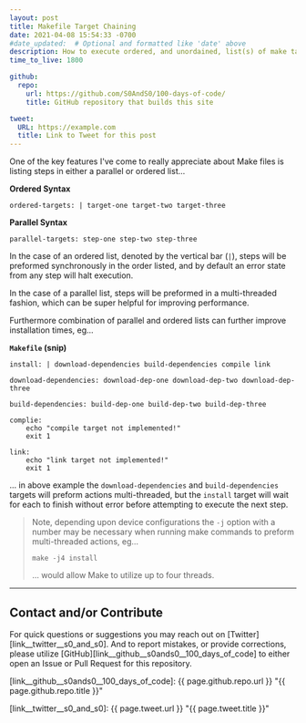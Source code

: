 ```yaml
---
layout: post
title: Makefile Target Chaining
date: 2021-04-08 15:54:33 -0700
#date_updated:  # Optional and formatted like 'date' above
description: How to execute ordered, and unordained, list(s) of make targets
time_to_live: 1800

github:
  repo:
    url: https://github.com/S0AndS0/100-days-of-code/
    title: GitHub repository that builds this site

tweet:
  URL: https://example.com
  title: Link to Tweet for this post
---
```




One of the key features I've come to really appreciate about Make files is listing steps in either a parallel or ordered list...


**Ordered Syntax**


```make
ordered-targets: | target-one target-two target-three
```


**Parallel Syntax**


```make
parallel-targets: step-one step-two step-three
```


In the case of an ordered list, denoted by the vertical bar (`|`), steps will be preformed synchronously in the order listed, and by default an error state from any step will halt execution.


In the case of a parallel list, steps will be preformed in a multi-threaded fashion, which can be super helpful for improving performance.


Furthermore combination of parallel and ordered lists can further improve installation times, eg...


**`Makefile` (snip)**


```make
install: | download-dependencies build-dependencies compile link

download-dependencies: download-dep-one download-dep-two download-dep-three

build-dependencies: build-dep-one build-dep-two build-dep-three

complie:
	echo "compile target not implemented!"
	exit 1

link:
	echo "link target not implemented!"
	exit 1
```


... in above example the `download-dependencies` and `build-dependencies` targets will preform actions multi-threaded, but the `install` target will wait for each to finish without error before attempting to execute the next step.


> Note, depending upon device configurations the `-j` option with a number may be necessary when running make commands to preform multi-threaded actions, eg...
>
>     make -j4 install
>
> ... would allow Make to utilize up to four threads.


______


## Contact and/or Contribute
[heading__contact_andor_contribute]: #contact-andor-contribute


For quick questions or suggestions you may reach out on [Twitter][link__twitter__s0_and_s0]. And to report mistakes, or provide corrections, please utilize [GitHub][link__github__s0ands0__100_days_of_code] to either open an Issue or Pull Request for this repository.



[link__github__s0ands0__100_days_of_code]: {{ page.github.repo.url }} "{{ page.github.repo.title }}"

[link__twitter__s0_and_s0]: {{ page.tweet.url }} "{{ page.tweet.title }}"

